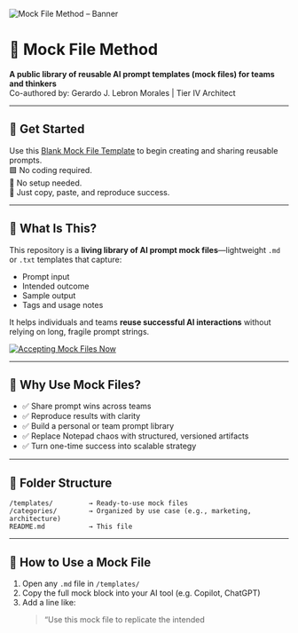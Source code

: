 ![Mock File Method – Banner](https://img.shields.io/badge/🚀_Start_Here-Mock_File_Template-blue)

# 🧠 Mock File Method  
**A public library of reusable AI prompt templates (mock files) for teams and thinkers**  
Co-authored by: Gerardo J. Lebron Morales | Tier IV Architect

---

## 🚀 Get Started

Use this [Blank Mock File Template](./templates/blank-mockfile_template.md) to begin creating and sharing reusable prompts.  
🟩 No coding required.  
🧱 No setup needed.  
📘 Just copy, paste, and reproduce success.

---

## 📌 What Is This?

This repository is a **living library of AI prompt mock files**—lightweight `.md` or `.txt` templates that capture:
- Prompt input
- Intended outcome
- Sample output
- Tags and usage notes

It helps individuals and teams **reuse successful AI interactions** without relying on long, fragile prompt strings.

[![Accepting Mock Files Now](https://img.shields.io/badge/✅_Accepting-Mock_Files_Now-brightgreen)](https://github.com/gjavier21/mock-file-method/issues)

---

## 🎯 Why Use Mock Files?

- ✅ Share prompt wins across teams  
- ✅ Reproduce results with clarity  
- ✅ Build a personal or team prompt library  
- ✅ Replace Notepad chaos with structured, versioned artifacts  
- ✅ Turn one-time success into scalable strategy

---

## 📁 Folder Structure

```
/templates/         → Ready-to-use mock files  
/categories/        → Organized by use case (e.g., marketing, architecture)  
README.md           → This file  
```

---

## 🧱 How to Use a Mock File

1. Open any `.md` file in `/templates/`
2. Copy the full mock block into your AI tool (e.g. Copilot, ChatGPT)
3. Add a line like:  
   > “Use this mock file to replicate the intended

